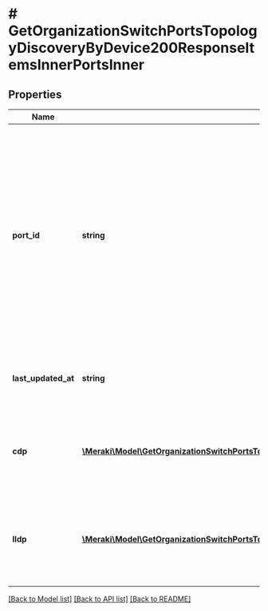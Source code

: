 # # GetOrganizationSwitchPortsTopologyDiscoveryByDevice200ResponseItemsInnerPortsInner

## Properties

Name | Type | Description | Notes
------------ | ------------- | ------------- | -------------
**port_id** | **string** | The string identifier of this port on the switch. This is commonly just the port number but may contain additional identifying information such as the slot and module-type if the port is located on a port module. | [optional]
**last_updated_at** | **string** | Timestamp for most recent discovery info on this port. | [optional]
**cdp** | [**\Meraki\Model\GetOrganizationSwitchPortsTopologyDiscoveryByDevice200ResponseItemsInnerPortsInnerCdpInner[]**](GetOrganizationSwitchPortsTopologyDiscoveryByDevice200ResponseItemsInnerPortsInnerCdpInner.md) | The Cisco Discovery Protocol (CDP) information of the connected device. | [optional]
**lldp** | [**\Meraki\Model\GetOrganizationSwitchPortsTopologyDiscoveryByDevice200ResponseItemsInnerPortsInnerLldpInner[]**](GetOrganizationSwitchPortsTopologyDiscoveryByDevice200ResponseItemsInnerPortsInnerLldpInner.md) | The Link Layer Discovery Protocol (LLDP) information of the connected device. | [optional]

[[Back to Model list]](../../README.md#models) [[Back to API list]](../../README.md#endpoints) [[Back to README]](../../README.md)

